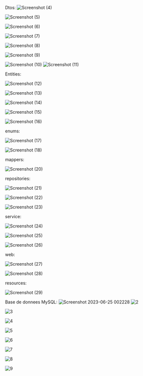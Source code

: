 Dtos:
![Screenshot (4)](https://github.com/Abderrahmane55/ellaouzi_abderrahmane_JEE/assets/107000262/d9944ea5-04c9-4ebc-be95-6f4bfd7d8452)

![Screenshot (5)](https://github.com/Abderrahmane55/ellaouzi_abderrahmane_JEE/assets/107000262/3f19b59c-487d-40a3-a1ad-93e017225789)

![Screenshot (6)](https://github.com/Abderrahmane55/ellaouzi_abderrahmane_JEE/assets/107000262/cec6bb78-d785-4bd1-a3ec-7495c149e653)

![Screenshot (7)](https://github.com/Abderrahmane55/ellaouzi_abderrahmane_JEE/assets/107000262/40bfa78b-6453-4316-8a2e-1f46aab722e4)

![Screenshot (8)](https://github.com/Abderrahmane55/ellaouzi_abderrahmane_JEE/assets/107000262/20b7b641-4e25-4fba-b2bc-8f552e54f89f)

![Screenshot (9)](https://github.com/Abderrahmane55/ellaouzi_abderrahmane_JEE/assets/107000262/25008839-3e01-45bd-a27c-ee08e4d61298)

![Screenshot (10)](https://github.com/Abderrahmane55/ellaouzi_abderrahmane_JEE/assets/107000262/654648ba-9bb3-4b46-8ba3-778f0190a59c)
![Screenshot (11)](https://github.com/Abderrahmane55/ellaouzi_abderrahmane_JEE/assets/107000262/7e0d6157-f834-4406-862f-79c9e14d77b8)

Entities:



![Screenshot (12)](https://github.com/Abderrahmane55/ellaouzi_abderrahmane_JEE/assets/107000262/de0b4b76-5108-4ab2-a85e-90126a27fb1b)


![Screenshot (13)](https://github.com/Abderrahmane55/ellaouzi_abderrahmane_JEE/assets/107000262/e5bbd770-971b-4848-915c-8a32fe66d14c)



![Screenshot (14)](https://github.com/Abderrahmane55/ellaouzi_abderrahmane_JEE/assets/107000262/32dfcdf3-9759-4ad9-8348-4cec5099fcbf)



![Screenshot (15)](https://github.com/Abderrahmane55/ellaouzi_abderrahmane_JEE/assets/107000262/f37cc7c7-4ba7-4308-bb82-9b5cef475690)


![Screenshot (16)](https://github.com/Abderrahmane55/ellaouzi_abderrahmane_JEE/assets/107000262/1904ebc7-567b-4e5f-9dcc-9d6db6154199)

enums:

![Screenshot (17)](https://github.com/Abderrahmane55/ellaouzi_abderrahmane_JEE/assets/107000262/6cc3f0fa-b2ed-4de5-b2b4-700fd235a9aa)



![Screenshot (18)](https://github.com/Abderrahmane55/ellaouzi_abderrahmane_JEE/assets/107000262/b0d8be4c-4bb0-4a0a-a83b-012b83f340be)

mappers:

![Screenshot (20)](https://github.com/Abderrahmane55/ellaouzi_abderrahmane_JEE/assets/107000262/a0eaf779-4799-4b3e-ab44-dfc3ad1886dc)

repositories:



![Screenshot (21)](https://github.com/Abderrahmane55/ellaouzi_abderrahmane_JEE/assets/107000262/38724e89-9be6-4a58-a84b-6ff860805563)


![Screenshot (22)](https://github.com/Abderrahmane55/ellaouzi_abderrahmane_JEE/assets/107000262/10433931-a383-4c3c-93fd-537fc94806d0)


![Screenshot (23)](https://github.com/Abderrahmane55/ellaouzi_abderrahmane_JEE/assets/107000262/c757b0ac-45f5-4d5c-87dd-6a09cbd4633b)

service:


![Screenshot (24)](https://github.com/Abderrahmane55/ellaouzi_abderrahmane_JEE/assets/107000262/e8d92dd4-4043-400b-8356-e14f1e09a8f5)


![Screenshot (25)](https://github.com/Abderrahmane55/ellaouzi_abderrahmane_JEE/assets/107000262/c1723b1f-ed19-49d8-b0b4-0578c3c0c852)



![Screenshot (26)](https://github.com/Abderrahmane55/ellaouzi_abderrahmane_JEE/assets/107000262/c164baf4-cdff-42c7-8ec7-b8550a205b49)

web:

![Screenshot (27)](https://github.com/Abderrahmane55/ellaouzi_abderrahmane_JEE/assets/107000262/7d625817-f457-4296-8ec0-e3a9836198fb)


![Screenshot (28)](https://github.com/Abderrahmane55/ellaouzi_abderrahmane_JEE/assets/107000262/e2eede54-c2e3-4dbb-91e7-f67a060da190)


resources:

![Screenshot (29)](https://github.com/Abderrahmane55/ellaouzi_abderrahmane_JEE/assets/107000262/c56a3d07-af72-4303-93a7-03766cb6fe6e)












Base de donnees MySQL:
![Screenshot 2023-06-25 002228](https://github.com/Abderrahmane55/ellaouzi_abderrahmane_JEE/assets/107000262/68ce22b8-cab0-40ce-8ddf-9a56d6eec1a3)
![2](https://github.com/Abderrahmane55/ellaouzi_abderrahmane_JEE/assets/107000262/a8803d19-e07a-4d1f-9ba8-8c4bad948746)

![3](https://github.com/Abderrahmane55/ellaouzi_abderrahmane_JEE/assets/107000262/69c595b7-ffbe-4397-8d29-2283427ea51c)

![4](https://github.com/Abderrahmane55/ellaouzi_abderrahmane_JEE/assets/107000262/4ede6ad6-8ad2-4def-a770-ebadb69d94fa)

![5](https://github.com/Abderrahmane55/ellaouzi_abderrahmane_JEE/assets/107000262/5f4f8405-a72e-41e2-a8e2-4395c1383345)

![6](https://github.com/Abderrahmane55/ellaouzi_abderrahmane_JEE/assets/107000262/9d40ce8c-9d16-4e27-8173-c698f1a1b6f2)

![7](https://github.com/Abderrahmane55/ellaouzi_abderrahmane_JEE/assets/107000262/eb3ffff1-b128-43b6-b194-6aa71cea3935)

![8](https://github.com/Abderrahmane55/ellaouzi_abderrahmane_JEE/assets/107000262/ae499c40-794b-4ab5-a0fe-5cf8ff39c26a)

![9](https://github.com/Abderrahmane55/ellaouzi_abderrahmane_JEE/assets/107000262/87851247-1a16-4caa-be23-9b4a0d36f10c)

